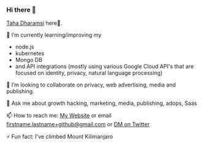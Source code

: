 ### Hi there 👋

<a href="https://www.tahadharamsi.com">Taha Dharamsi</a> here👋.
  
🌱 I’m currently learning/improving my 
<ul>
  <li> node.js </li>
   <li>  kubernetes </li>
     <li> Mongo DB </li>
     <li> and API integrations  (mostly using various Google Cloud API's that are focused on identity, privacy, natural language processing) </li>
</ul> 

👯 I’m looking to collaborate on privacy, web advertising, media and publishing. 

💬 Ask me about growth hacking, marketing, media, publishing, adops, Saas

📫 How to reach me: <a href="https://www.tahadharamsi.com">My Website</a> or email firstname.lastname+github@gmail.com or <a href="https://www.twitter.com/tahanzania">DM on  Twitter</a>   

⚡ Fun fact: I've climbed Mount Kilimanjaro
